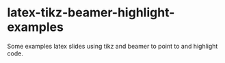 # latex-tikz-beamer-highlight-examples

Some examples latex slides using tikz and beamer to point to and highlight code.
